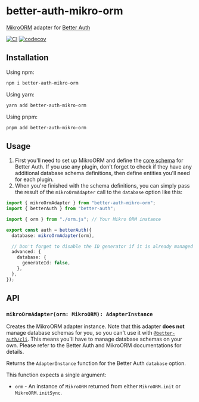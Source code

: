 # better-auth-mikro-orm

[MikroORM](https://mikro-orm.io/) adapter for [Better Auth](https://www.better-auth.com/)

[![CI](https://github.com/octet-stream/better-auth-mikro-orm/actions/workflows/ci.yaml/badge.svg)](https://github.com/octet-stream/better-auth-mikro-orm/actions/workflows/ci.yaml)
[![codecov](https://codecov.io/gh/octet-stream/better-auth-mikro-orm/graph/badge.svg?token=xcVndkC8mL)](https://codecov.io/gh/octet-stream/better-auth-mikro-orm)

## Installation

Using npm:

```sh
npm i better-auth-mikro-orm
```

Using yarn:

```sh
yarn add better-auth-mikro-orm
```

Using pnpm:

```sh
pnpm add better-auth-mikro-orm
```

## Usage

1. First you'll need to set up MikroORM and define the [core schema](https://www.better-auth.com/docs/concepts/database#core-schema) for Better Auth.
   If you use any plugin, don't forget to check if they have any additional database schema definitions, then define entities you'll need for each plugin.
2. When you're finished with the schema definitions, you can simply pass the result of the `mikroOrmAdapter` call to the `database` option like this:

```ts
import { mikroOrmAdapter } from "better-auth-mikro-orm";
import { betterAuth } from "better-auth";

import { orm } from "./orm.js"; // Your Mikro ORM instance

export const auth = betterAuth({
  database: mikroOrmAdapter(orm),

  // Don't forget to disable the ID generator if it is already managed by MikroORM
  advanced: {
    database: {
      generateId: false,
    },
  },
});
```

## API

### `mikroOrmAdapter(orm: MikroORM): AdapterInstance`

Creates the MikroORM adapter instance. Note that this adapter **does not** manage database schemas for you, so you can't use it with [`@better-auth/cli`](https://www.better-auth.com/docs/concepts/cli).
This means you'll have to manage database schemas on your own.
Please refer to the Better Auth and MikroORM documentations for details.

Returns the `AdapterInstance` function for the Better Auth `database` option.

This function expects a single argument:

- `orm` - An instance of `MikroORM` returned from either `MikroORM.init` or `MikroORM.initSync`.
